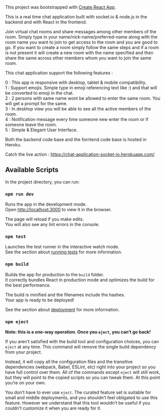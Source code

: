 This project was bootstrapped with [Create React App](https://github.com/facebook/create-react-app).

This is a real time chat application built with socket.io & node.js in the backend and with React in the frontend.

Join virtual chat rooms and share messages among other members of the room. Simply type in your name/nick-name/preferred-name along with the room name you want to join to get access to the room and you are good to go. If you want to create a room simply follow the same steps and if a room is not present it will create a new room with the name specified and then share the same across other members whom you want to join the same room.

This chat application support the following features :

0 : This app is responsive with desktop, tablet & mobile compatibility.<br />
1 : Support emojis. Simple type in emoji referencing text like :) and that will be converted to emoji in the chat.<br />
2 : 2 persons with same name wont be allowed to enter the same room. You will get a prompt for the same.<br />
3 : In desktop view you will be able to see all the active members of the room.<br />
4 : Notification message every time someone new enter the room or if someone leave the room.<br />
5 : Simple & Elegant User Interface.

Both the backend code base and the forntend code base is hosted in Heroku.

Catch the live action : https://chat-application-socket-io.herokuapp.com/

## Available Scripts

In the project directory, you can run:

### `npm run dev`

Runs the app in the development mode.<br />
Open [http://localhost:3000](http://localhost:3000) to view it in the browser.

The page will reload if you make edits.<br />
You will also see any lint errors in the console.

### `npm test`

Launches the test runner in the interactive watch mode.<br />
See the section about [running tests](https://facebook.github.io/create-react-app/docs/running-tests) for more information.

### `npm build`

Builds the app for production to the `build` folder.<br />
It correctly bundles React in production mode and optimizes the build for the best performance.

The build is minified and the filenames include the hashes.<br />
Your app is ready to be deployed!

See the section about [deployment](https://facebook.github.io/create-react-app/docs/deployment) for more information.

### `npm eject`

**Note: this is a one-way operation. Once you `eject`, you can’t go back!**

If you aren’t satisfied with the build tool and configuration choices, you can `eject` at any time. This command will remove the single build dependency from your project.

Instead, it will copy all the configuration files and the transitive dependencies (webpack, Babel, ESLint, etc) right into your project so you have full control over them. All of the commands except `eject` will still work, but they will point to the copied scripts so you can tweak them. At this point you’re on your own.

You don’t have to ever use `eject`. The curated feature set is suitable for small and middle deployments, and you shouldn’t feel obligated to use this feature. However we understand that this tool wouldn’t be useful if you couldn’t customize it when you are ready for it.
